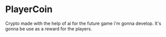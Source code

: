 # PlayerCoin
Crypto made with the help of ai for the future game i'm gonna develop. It's gonna be use as a reward for the players.
